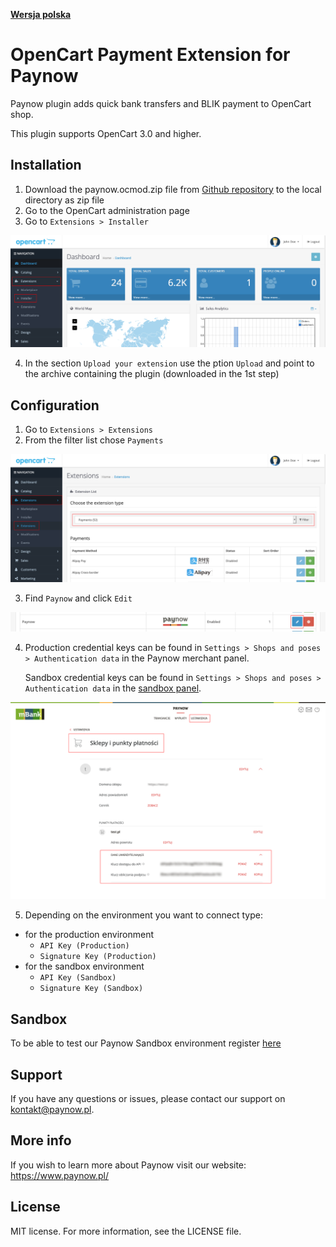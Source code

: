 [**Wersja polska**][ext0]

# OpenCart Payment Extension for Paynow

Paynow plugin adds quick bank transfers and BLIK payment to OpenCart shop.

This plugin supports OpenCart 3.0 and higher.

## Installation

1. Download the paynow.ocmod.zip file from [Github repository][ext1] to the local directory as zip file
2. Go to the OpenCart administration page
3. Go to `Extensions > Installer`

![Installation step 3][ext3]

4. In the section `Upload your extension` use the ption `Upload` and point to the archive containing the plugin (downloaded in the 1st step)

## Configuration

1. Go to `Extensions > Extensions`
2. From the filter list chose `Payments`

![Configuration step 2][ext5]

3. Find `Paynow` and click `Edit`

![Configuration step 3][ext6]

4. Production credential keys can be found in `Settings > Shops and poses > Authentication data` in the Paynow merchant panel.

   Sandbox credential keys can be found in `Settings > Shops and poses > Authentication data` in the [sandbox panel][ext11].

![Configuration step 4][ext8]

5. Depending on the environment you want to connect type:

- for the production environment
  - `API Key (Production)`
  - `Signature Key (Production)`
- for the sandbox environment
  - `API Key (Sandbox)`
  - `Signature Key (Sandbox)`

## Sandbox

To be able to test our Paynow Sandbox environment register [here][ext2]

## Support

If you have any questions or issues, please contact our support on kontakt@paynow.pl.

## More info

If you wish to learn more about Paynow visit our website: https://www.paynow.pl/

## License

MIT license. For more information, see the LICENSE file.

[ext0]: README.EN.md
[ext1]: https://github.com/pay-now/paynow-opencart/releases/latest
[ext2]: https://panel.sandbox.paynow.pl/auth/register
[ext3]: instruction/step1.png
[ext4]: instruction/step2.png
[ext5]: instruction/step3.png
[ext6]: instruction/step4.png
[ext7]: instruction/step5.png
[ext8]: instruction/step6.png
[ext9]: instruction/step7.png
[ext10]: instruction/step8.png
[ext11]: https://panel.sandbox.paynow.pl/merchant/settings/shops-and-pos
[ext12]: instruction/faq.png
